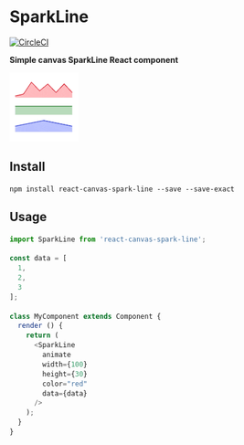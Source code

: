 # SparkLine

[![CircleCI](https://circleci.com/gh/JakeSidSmith/react-canvas-spark-line.svg?style=svg)](https://circleci.com/gh/JakeSidSmith/react-canvas-spark-line)

**Simple canvas SparkLine React component**

![Examples](https://raw.githubusercontent.com/JakeSidSmith/react-canvas-spark-line/master/images/demo.gif)

## Install

```shell
npm install react-canvas-spark-line --save --save-exact
```

## Usage

```javascript
import SparkLine from 'react-canvas-spark-line';

const data = [
  1,
  2,
  3
];

class MyComponent extends Component {
  render () {
    return (
      <SparkLine
        animate
        width={100}
        height={30}
        color="red"
        data={data}
      />
    );
  }
}
```
